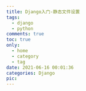 ```yaml
---
title: Django入门-静态文件设置
tags:
  - django
  - python
comments: true
toc: true
only:
  - home
  - category
  - tag
date: 2021-06-16 00:01:36
categories: Django
pic:
---
```






[//]:#(设置表格整体居中显示)
<style>
    table
    {
        margin: auto;
        font-size: 80%;
    }
</style>


